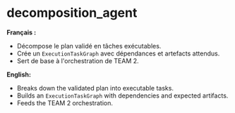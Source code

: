 # decomposition_agent

**Français :**
- Décompose le plan validé en tâches exécutables.
- Crée un `ExecutionTaskGraph` avec dépendances et artefacts attendus.
- Sert de base à l'orchestration de TEAM&nbsp;2.

**English:**
- Breaks down the validated plan into executable tasks.
- Builds an `ExecutionTaskGraph` with dependencies and expected artifacts.
- Feeds the TEAM&nbsp;2 orchestration.
